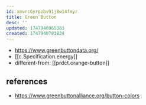 ```yaml
---
id: xmvrc6yrpzbv91j8w14fmyr
title: Green Button
desc: ''
updated: 1747940965383
created: 1747940783834
---
```


- https://www.greenbuttondata.org/
- [[c.Specification.energy]]
- different-from: [[prdct.orange-button]]


## references

- https://www.greenbuttonalliance.org/button-colors